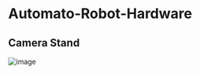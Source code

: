 # Automato-Robot-Hardware

## Camera Stand
![image](https://user-images.githubusercontent.com/84025154/117960041-8f249c80-b357-11eb-8292-fbb9ee3dbdcc.png)
